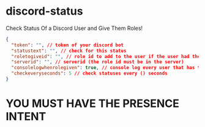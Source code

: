 # discord-status
Check Status Of a Discord User and Give Them Roles!


```json
{
  "token": "", // token of your discord bot
  "statustext": "", // check for this status
  "roletogiveid": "", // role id to add to the user if the user had the statustext
  "serverid": "", // serverid (the role id must be in the server)
  "consolelogwhenrolegiven": true, // console log every user that has the status
  "checkeveryseconds": 5 // check statuses every () seconds 
}
```

# YOU MUST HAVE THE PRESENCE INTENT 
